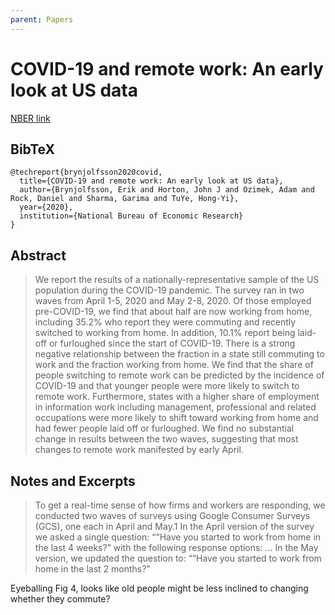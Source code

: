 ```yaml
---
parent: Papers
---
```


# COVID-19 and remote work: An early look at US data

[NBER link](https://www.nber.org/papers/w27344)

## BibTeX
```
@techreport{brynjolfsson2020covid,
  title={COVID-19 and remote work: An early look at US data},
  author={Brynjolfsson, Erik and Horton, John J and Ozimek, Adam and Rock, Daniel and Sharma, Garima and TuYe, Hong-Yi},
  year={2020},
  institution={National Bureau of Economic Research}
}
```

## Abstract

> We report the results of a nationally-representative sample of the US population during the COVID-19 pandemic. The survey ran in two waves from April 1-5, 2020 and May 2-8, 2020. Of those employed pre-COVID-19, we find that about half are now working from home, including 35.2% who report they were commuting and recently switched to working from home. In addition, 10.1% report being laid-off or furloughed since the start of COVID-19. There is a strong negative relationship between the fraction in a state still commuting to work and the fraction working from home. We find that the share of people switching to remote work can be predicted by the incidence of COVID-19 and that younger people were more likely to switch to remote work. Furthermore, states with a higher share of employment in information work including management, professional and related occupations were more likely to shift toward working from home and had fewer people laid off or furloughed. We find no substantial change in results between the two waves, suggesting that most changes to remote work manifested by early April.


## Notes and Excerpts

> To get a real-time sense of how firms and workers are responding, we
conducted two waves of surveys using Google Consumer Surveys (GCS), one
each in April and May.1
In the April version of the survey we asked a single
question: ““Have you started to work from home in the last 4 weeks?” with
the following response options: ...
In the May version, we updated the question to: ““Have you started to work
from home in the last 2 months?”


Eyeballing Fig 4, looks like old people might be less inclined to changing whether they commute?